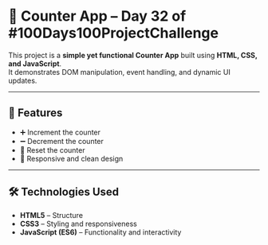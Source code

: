 # 🧮 Counter App – Day 32 of #100Days100ProjectChallenge

This project is a **simple yet functional Counter App** built using **HTML, CSS, and JavaScript**.  
It demonstrates DOM manipulation, event handling, and dynamic UI updates.

---

## 🚀 Features
- ➕ Increment the counter
- ➖ Decrement the counter
- 🔄 Reset the counter
- 📱 Responsive and clean design

---

## 🛠️ Technologies Used
- **HTML5** – Structure
- **CSS3** – Styling and responsiveness
- **JavaScript (ES6)** – Functionality and interactivity

